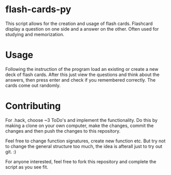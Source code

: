flash-cards-py
==============

This script allows for the creation and usage of flash cards. Flashcard display a question on one side and a answer on the other. Often used for studying and memorization.

Usage
==============

Following the instruction of the program load an existing or create a new deck of flash cards. After this just view the questions and think about the answers, then press enter and check if you remembered correctly. The cards come out randomly. 

Contributing
==============

For .hack, choose ~3 ToDo's and implement the functionality. Do this by making a clone on your own computer, make the changes, commit the changes and then push the changes to this repository.

Feel free to change function signatures, create new function etc. But try not to change the general structure too much, the idea is afterall just to try out git. :) 

For anyone interested, feel free to fork this repository and complete the script as you see fit.
